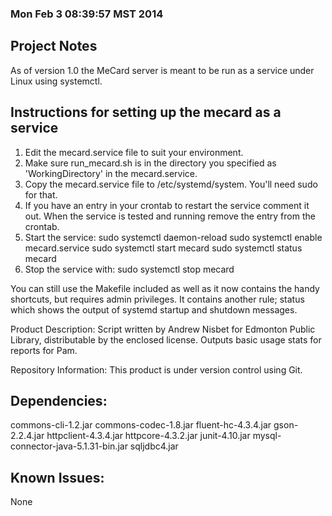 ### Mon Feb 3 08:39:57 MST 2014

Project Notes
-------------
As of version 1.0 the MeCard server is meant to be run as a service under Linux using systemctl.

## Instructions for setting up the mecard as a service
1) Edit the mecard.service file to suit your environment.
2) Make sure run_mecard.sh is in the directory you specified as 'WorkingDirectory' in the mecard.service.
3) Copy the mecard.service file to /etc/systemd/system. You'll need sudo for that.
4) If you have an entry in your crontab to restart the service comment it out. When the service is tested and running remove the entry from the crontab.
5) Start the service:
 sudo systemctl daemon-reload
 sudo systemctl enable mecard.service
 sudo systemctl start mecard
 sudo systemctl status mecard
6) Stop the service with:
 sudo systemctl stop mecard
 
You can still use the Makefile included as well as it now contains the handy shortcuts, but requires admin privileges. It contains another rule; status which shows the output of systemd startup and shutdown messages.


Product Description:
Script written by Andrew Nisbet for Edmonton Public Library, distributable by the enclosed license.
Outputs basic usage stats for reports for Pam.

Repository Information:
This product is under version control using Git.

Dependencies:
-------------
commons-cli-1.2.jar
commons-codec-1.8.jar
fluent-hc-4.3.4.jar
gson-2.2.4.jar
httpclient-4.3.4.jar
httpcore-4.3.2.jar
junit-4.10.jar
mysql-connector-java-5.1.31-bin.jar
sqljdbc4.jar

Known Issues:
-------------
None
